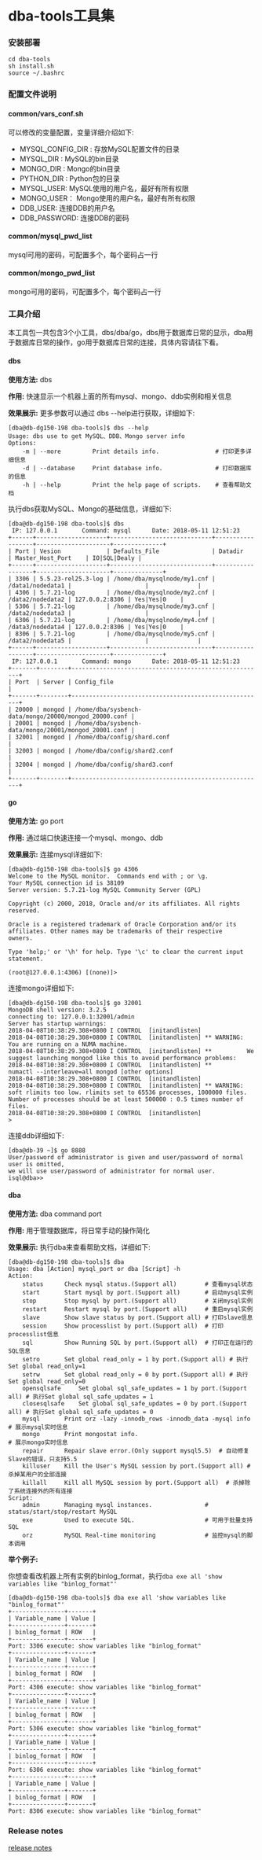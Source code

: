 # dba-tools工具集
### 安装部署
```shell
cd dba-tools
sh install.sh
source ~/.bashrc
```
### 配置文件说明

#### common/vars_conf.sh

可以修改的变量配置，变量详细介绍如下: 

- MYSQL_CONFIG_DIR : 存放MySQL配置文件的目录
- MYSQL_DIR : MySQL的bin目录
- MONGO_DIR : Mongo的bin目录
- PYTHON_DIR : Python包的目录
- MYSQL_USER: MySQL使用的用户名，最好有所有权限
- MONGO_USER： Mongo使用的用户名，最好有所有权限
- DDB_USER: 连接DDB的用户名
- DDB_PASSWORD: 连接DDB的密码


#### common/mysql_pwd_list

mysql可用的密码，可配置多个，每个密码占一行

#### common/mongo_pwd_list

mongo可用的密码，可配置多个，每个密码占一行

### 工具介绍

​	本工具包一共包含3个小工具，dbs/dba/go，dbs用于数据库日常的显示，dba用于数据库日常的操作，go用于数据库日常的连接，具体内容请往下看。

#### dbs

**使用方法:** dbs

**作用:** 快速显示一个机器上面的所有mysql、mongo、ddb实例和相关信息

**效果展示:** 更多参数可以通过 dbs --help进行获取，详细如下: 

```mysql
[dba@db-dg150-198 dba-tools]$ dbs --help
Usage: dbs use to get MySQL、DDB、Mongo server info
Options:
    -m | --more         Print details info.				   # 打印更多详细信息
    -d | --database     Print database info.			   # 打印数据库的信息
    -h | --help         Print the help page of scripts.    # 查看帮助文档
```

执行dbs获取MySQL、Mongo的基础信息，详细如下: 

```mysql
[dba@db-dg150-198 dba-tools]$ dbs
 IP: 127.0.0.1       Command: mysql      Date: 2018-05-11 12:51:23
+------+--------------------+-----------------------------+------------------+---------------------+--------------+
| Port | Vesion             | Defaults_File               | Datadir          | Master_Host_Port    | IO|SQL|Dealy |
+------+--------------------+-----------------------------+------------------+---------------------+--------------+
| 3306 | 5.5.23-rel25.3-log | /home/dba/mysqlnode/my1.cnf | /data1/nodedata1 |                     |              |
| 4306 | 5.7.21-log         | /home/dba/mysqlnode/my2.cnf | /data2/nodedata2 | 127.0.0.2:8306 | Yes|Yes|0    |
| 5306 | 5.7.21-log         | /home/dba/mysqlnode/my3.cnf | /data2/nodedata3 |                     |              |
| 6306 | 5.7.21-log         | /home/dba/mysqlnode/my4.cnf | /data3/nodedata4 | 127.0.0.2:8306 | Yes|Yes|0    |
| 8306 | 5.7.21-log         | /home/dba/mysqlnode/my5.cnf | /data2/nodedata5 |                     |              |
+------+--------------------+-----------------------------+------------------+---------------------+--------------+
 IP: 127.0.0.1       Command: mongo      Date: 2018-05-11 12:51:23
+-------+--------+-------------------------------------------------------+
| Port  | Server | Config_file                                           |
+-------+--------+-------------------------------------------------------+
| 20000 | mongod | /home/dba/sysbench-data/mongo/20000/mongod_20000.conf |
| 20001 | mongod | /home/dba/sysbench-data/mongo/20001/mongod_20001.conf |
| 32001 | mongod | /home/dba/config/shard.conf                           |
| 32003 | mongod | /home/dba/config/shard2.conf                          |
| 32004 | mongod | /home/dba/config/shard3.conf                          |
+-------+--------+-------------------------------------------------------+
```

#### go

**使用方法:** go port

**作用:** 通过端口快速连接一个mysql、mongo、ddb

**效果展示:** 连接mysql详细如下: 

```mysql
[dba@db-dg150-198 dba-tools]$ go 4306
Welcome to the MySQL monitor.  Commands end with ; or \g.
Your MySQL connection id is 38109
Server version: 5.7.21-log MySQL Community Server (GPL)

Copyright (c) 2000, 2018, Oracle and/or its affiliates. All rights reserved.

Oracle is a registered trademark of Oracle Corporation and/or its
affiliates. Other names may be trademarks of their respective
owners.

Type 'help;' or '\h' for help. Type '\c' to clear the current input statement.

(root@127.0.0.1:4306) [(none)]>
```

连接mongo详细如下: 

```mysql
[dba@db-dg150-198 dba-tools]$ go 32001
MongoDB shell version: 3.2.5
connecting to: 127.0.0.1:32001/admin
Server has startup warnings:
2018-04-08T10:38:29.308+0800 I CONTROL  [initandlisten]
2018-04-08T10:38:29.308+0800 I CONTROL  [initandlisten] ** WARNING: You are running on a NUMA machine.
2018-04-08T10:38:29.308+0800 I CONTROL  [initandlisten] **          We suggest launching mongod like this to avoid performance problems:
2018-04-08T10:38:29.308+0800 I CONTROL  [initandlisten] **              numactl --interleave=all mongod [other options]
2018-04-08T10:38:29.308+0800 I CONTROL  [initandlisten]
2018-04-08T10:38:29.308+0800 I CONTROL  [initandlisten] ** WARNING: soft rlimits too low. rlimits set to 65536 processes, 1000000 files. Number of processes should be at least 500000 : 0.5 times number of files.
2018-04-08T10:38:29.308+0800 I CONTROL  [initandlisten]
>
```

连接ddb详细如下: 

```mysql
[dba@db-39 ~]$ go 8888
User/password of administrator is given and user/password of normal user is omitted,
we will use user/password of administrator for normal user.
isql@dba>>
```

#### dba

**使用方法:** dba command port

**作用:** 用于管理数据库，将日常手动的操作简化

**效果展示:** 执行dba来查看帮助文档，详细如下: 

```mysql
[dba@db-dg150-198 dba-tools]$ dba
Usage: dba [Action] mysql_port or dba [Script] -h
Action:
    status		Check mysql status.(Support all)		# 查看mysql状态
    start		Start mysql by port.(Support all)		# 启动mysql实例
    stop		Stop mysql by port.(Support all)		# 关闭mysql实例
    restart		Restart mysql by port.(Support all)		# 重启mysql实例
    slave		Show slave status by port.(Support all) # 打印slave信息
    session		Show processlist by port.(Support all)  # 打印processlist信息
    sql			Show Running SQL by port.(Support all)  # 打印正在运行的SQL信息
    setro		Set global read_only = 1 by port.(Support all) # 执行Set global read_only=1
    setrw		Set global read_only = 0 by port.(Support all) # 执行Set global read_only=0
    opensqlsafe		Set global sql_safe_updates = 1 by port.(Support all) # 执行Set global sql_safe_updates = 1
    closesqlsafe	Set global sql_safe_updates = 0 by port.(Support all) # 执行Set global sql_safe_updates = 0
    mysql		Print orz -lazy -innodb_rows -innodb_data -mysql info  # 展示mysql实时信息
    mongo		Print mongostat info.								   # 展示mongo实时信息
    repair		Repair slave error.(Only support mysql5.5)	# 自动修复Slave的错误，只支持5.5
    killuser	Kill the User's MySQL session by port.(Support all) # 杀掉某用户的全部连接
    killall		Kill all MySQL session by port.(Support all)  # 杀掉除了系统连接外的所有连接
Script:
    admin		Managing mysql instances.				# status/start/stop/restart MySQL
    exe			Used to execute SQL.					# 可用于批量支持SQL
    orz			MySQL Real-time monitoring				# 监控mysql的脚本调用
```

**举个例子:** 

你想查看改机器上所有实例的binlog_format，执行`dba exe all 'show variables like "binlog_format"'`

```mysql
[dba@db-dg150-198 dba-tools]$ dba exe all 'show variables like "binlog_format"'
+---------------+-------+
| Variable_name | Value |
+---------------+-------+
| binlog_format | ROW   |
+---------------+-------+
Port: 3306 execute: show variables like "binlog_format"
+---------------+-------+
| Variable_name | Value |
+---------------+-------+
| binlog_format | ROW   |
+---------------+-------+
Port: 4306 execute: show variables like "binlog_format"
+---------------+-------+
| Variable_name | Value |
+---------------+-------+
| binlog_format | ROW   |
+---------------+-------+
Port: 5306 execute: show variables like "binlog_format"
+---------------+-------+
| Variable_name | Value |
+---------------+-------+
| binlog_format | ROW   |
+---------------+-------+
Port: 6306 execute: show variables like "binlog_format"
+---------------+-------+
| Variable_name | Value |
+---------------+-------+
| binlog_format | ROW   |
+---------------+-------+
Port: 8306 execute: show variables like "binlog_format"
```

### Release notes

[release notes](./doc/RELEASE_NOTES.md)
